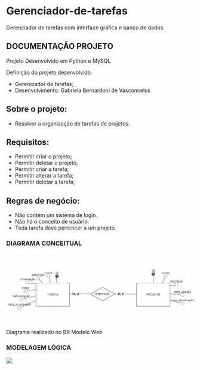 # Gerenciador-de-tarefas
Gerenciador de tarefas com interface gráfica e banco de dados.

## DOCUMENTAÇÃO PROJETO

 Projeto Desenvolvido em Python e MySQL

 Definição do projeto desenvolvido:
- Gerenciador de tarefas;
- Desenvolvimento: Gabriela Bernardoni de Vasconcelos 

## Sobre o projeto: 

- Resolver a organização de tarefas de projetos.

## Requisitos:
* Permitir criar o projeto;
* Permitir deletar o projeto;
* Permitir criar a tarefa;
* Permitir alterar a tarefa;
* Permitir deletar a tarefa;

## Regras de negócio:
- Não contém um sistema de login.
- Não há o conceito de usuário.
- Toda tarefa deve pertencer a um projeto.


### DIAGRAMA CONCEITUAL

<img src="Diagrama Conceitual.png">
 
Diagrama realizado no BR Modelo Web


### MODELAGEM LÓGICA

<img src="Modelagem Lógica.png">
